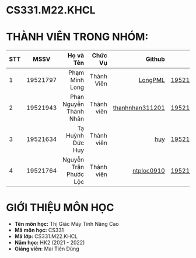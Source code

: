 # CS331.M22.KHCL

# THÀNH VIÊN TRONG NHÓM:
| STT    | MSSV          | Họ và Tên              |Chức Vụ     | Github                                                  | Email                   |
| ------ |:-------------:| ----------------------:|-----------:|--------------------------------------------------------:|-------------------------:
| 1      | 19521797     | Phạm Minh Long  |Thành Viên  |[LongPML](https://github.com/LongPML)            |19521797@gm.uit.edu.vn   |
| 2      | 19521943      | Phan Nguyễn Thành Nhân        |Thành viên  |[thanhnhan311201](https://github.com/thanhnhan311201)                |19521943@gm.uit.edu.vn   |
| 3      | 19521634      | Tạ Huỳnh Đức Huy        |Thành viên  |[huy](https://github.com/)                |19521634@gm.uit.edu.vn   |
| 4      | 19521764      | Nguyễn Trần Phước Lộc        |Thành viên  |[ntploc0910](https://github.com/ntploc0910)                |19521764@gm.uit.edu.vn   |

# GIỚI THIỆU MÔN HỌC
* **Tên môn học:** Thị Giác Máy Tính Nâng Cao
* **Mã môn học:** CS331
* **Mã lớp:** CS331.M22.KHCL
* **Năm học:** HK2 (2021 - 2022)
* **Giảng viên**: Mai Tiến Dũng
